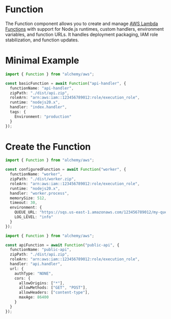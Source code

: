 # Function

The Function component allows you to create and manage [AWS Lambda Functions](https://docs.aws.amazon.com/lambda/latest/dg/welcome.html) with support for Node.js runtimes, custom handlers, environment variables, and function URLs. It handles deployment packaging, IAM role stabilization, and function updates.

# Minimal Example

```ts twoslash
import { Function } from "alchemy/aws";

const basicFunction = await Function("api-handler", {
  functionName: "api-handler",
  zipPath: "./dist/api.zip",
  roleArn: "arn:aws:iam::123456789012:role/execution_role",
  runtime: "nodejs20.x",
  handler: "index.handler",
  tags: {
    Environment: "production"
  }
});
```

# Create the Function

```ts twoslash
import { Function } from "alchemy/aws";

const configuredFunction = await Function("worker", {
  functionName: "worker",
  zipPath: "./dist/worker.zip",
  roleArn: "arn:aws:iam::123456789012:role/execution_role",
  runtime: "nodejs20.x",
  handler: "worker.process",
  memorySize: 512,
  timeout: 30,
  environment: {
    QUEUE_URL: "https://sqs.us-east-1.amazonaws.com/123456789012/my-queue",
    LOG_LEVEL: "info"
  }
});
```

```ts twoslash
import { Function } from "alchemy/aws";

const apiFunction = await Function("public-api", {
  functionName: "public-api",
  zipPath: "./dist/api.zip",
  roleArn: "arn:aws:iam::123456789012:role/execution_role",
  handler: "api.handler",
  url: {
    authType: "NONE",
    cors: {
      allowOrigins: ["*"],
      allowMethods: ["GET", "POST"],
      allowHeaders: ["content-type"],
      maxAge: 86400
    }
  }
});
```